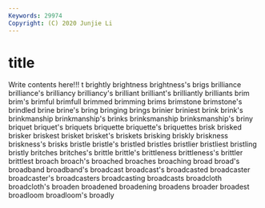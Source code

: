 ```yaml
---
Keywords: 29974
Copyright: (C) 2020 Junjie Li
---
```


# title

Write contents here!!!
t 
brightly 
brightness 
brightness's 
brigs 
brilliance 
brilliance's
brilliancy 
brilliancy's 
brilliant 
brilliant's 
brilliantly 
brilliants 
brim 
brim's 
brimful 
brimfull
brimmed 
brimming 
brims 
brimstone 
brimstone's 
brindled 
brine 
brine's 
bring 
bringing
brings 
brinier 
briniest 
brink 
brink's 
brinkmanship 
brinkmanship's 
brinks 
brinksmanship 
brinksmanship's
briny 
briquet 
briquet's 
briquets 
briquette 
briquette's 
briquettes 
brisk 
brisked 
brisker
briskest 
brisket 
brisket's 
briskets 
brisking 
briskly 
briskness 
briskness's 
brisks 
bristle
bristle's 
bristled 
bristles 
bristlier 
bristliest 
bristling 
bristly 
britches 
britches's 
brittle
brittle's 
brittleness 
brittleness's 
brittler 
brittlest 
broach 
broach's 
broached 
broaches 
broaching
broad 
broad's 
broadband 
broadband's 
broadcast 
broadcast's 
broadcasted 
broadcaster 
broadcaster's 
broadcasters
broadcasting 
broadcasts 
broadcloth 
broadcloth's 
broaden 
broadened 
broadening 
broadens 
broader 
broadest
broadloom 
broadloom's 
broadly 
